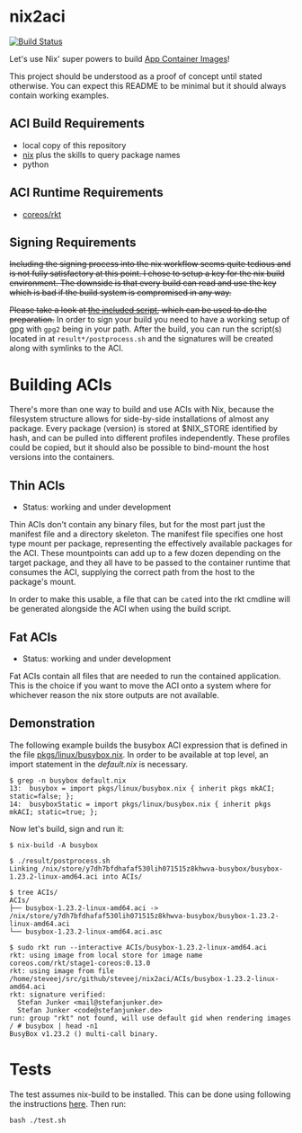 # nix2aci

[![Build Status](https://travis-ci.org/steveeJ/nix2aci.svg?branch=master)](https://travis-ci.org/steveeJ/nix2aci)

Let's use Nix' super powers to build [App Container Images](http://github.com/appc/spec)!

This project should be understood as a proof of concept until stated otherwise.
You can expect this README to be minimal but it should always contain working examples.

## ACI Build Requirements
* local copy of this repository
* [nix](http://www.nixos.org/nix) plus the skills to query package names
* python

## ACI Runtime Requirements
* [coreos/rkt](https://github.com/coreos/rkt/)

## Signing Requirements
~~Including the signing process into the nix workflow seems quite tedious and is not fully satisfactory at this point. I chose to setup a key for the nix build environment. The downside is that every build can read and use the key which is bad if the build system is compromised in any way.~~

~~Please take a look at [the included script](scripts/setup-gpg.sh), which can be used to do the preparation.~~
In order to sign your build you need to have a working setup of gpg with `gpg2` being in your path. After the build, you can run the script(s) located in at `result*/postprocess.sh` and the signatures will be created along with symlinks to the ACI.


# Building ACIs
There's more than one way to build and use ACIs with Nix, because the filesystem structure allows for side-by-side installations of almost any package. Every package (version) is stored at $NIX\_STORE identified by hash, and can be pulled into different profiles independently. These profiles could be copied, but it should also be possible to bind-mount the host versions into the containers.

## Thin ACIs
* Status: working and under development

Thin ACIs don't contain any binary files, but for the most part just the manifest file and a directory skeleton.
The manifest file specifies one host type mount per package, representing the effectively available packages for the ACI.
These mountpoints can add up to a few dozen depending on the target package, and they all have to be passed to the container runtime that consumes the ACI, supplying the correct path from the host to the package's mount.

In order to make this usable, a file that can be `cat`ed into the rkt cmdline will be generated alongside the ACI when using the build script.

## Fat ACIs
* Status: working and under development

Fat ACIs contain all files that are needed to run the contained application. This is the choice if you want to move the ACI onto a system where for whichever reason the nix store outputs are not available.


## Demonstration
The following example builds the busybox ACI expression that is defined in the file [pkgs/linux/busybox.nix](pkgs/linux/busybox.nix).
In order to be available at top level, an import statement in the *default.nix* is necessary.

```
$ grep -n busybox default.nix
13:  busybox = import pkgs/linux/busybox.nix { inherit pkgs mkACI; static=false; };
14:  busyboxStatic = import pkgs/linux/busybox.nix { inherit pkgs mkACI; static=true; };
```

Now let's build, sign and run it:
```
$ nix-build -A busybox

$ ./result/postprocess.sh 
Linking /nix/store/y7dh7bfdhafaf530lih071515z8khwva-busybox/busybox-1.23.2-linux-amd64.aci into ACIs/

$ tree ACIs/
ACIs/
├── busybox-1.23.2-linux-amd64.aci -> /nix/store/y7dh7bfdhafaf530lih071515z8khwva-busybox/busybox-1.23.2-linux-amd64.aci
└── busybox-1.23.2-linux-amd64.aci.asc

$ sudo rkt run --interactive ACIs/busybox-1.23.2-linux-amd64.aci
rkt: using image from local store for image name coreos.com/rkt/stage1-coreos:0.13.0
rkt: using image from file /home/steveej/src/github/steveej/nix2aci/ACIs/busybox-1.23.2-linux-amd64.aci
rkt: signature verified:
  Stefan Junker <mail@stefanjunker.de>
  Stefan Junker <code@stefanjunker.de>
run: group "rkt" not found, will use default gid when rendering images
/ # busybox | head -n1
BusyBox v1.23.2 () multi-call binary.
```

# Tests

The test assumes nix-build to be installed.
This can be done using following the instructions [here](https://nixos.org/wiki/How_to_install_nix_in_home_(on_another_distribution)#PRoot_Installation).
Then run:

```
bash ./test.sh
```
